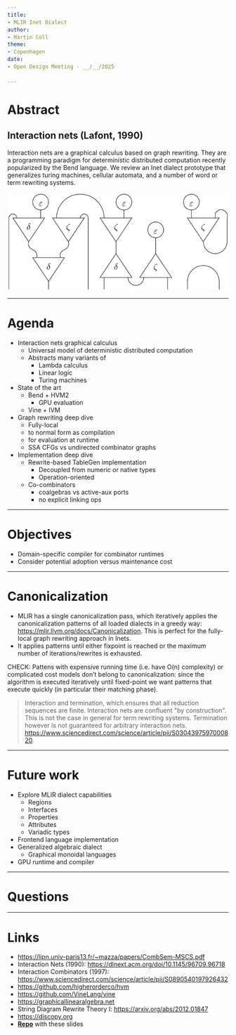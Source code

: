 ```yaml
---
title:
- MLIR Inet Dialect
author:
- Martin Coll
theme:
- Copenhagen
date:
- Open Design Meeting - __/__/2025

---
```


# Abstract

## Interaction nets (Lafont, 1990)

Interaction nets are a graphical calculus based on graph rewriting. They are a programming paradigm for deterministic distributed computation recently popularized by the Bend language. We review an Inet dialect prototype that generalizes turing machines, cellular automata, and a number of word or term rewriting systems.

![](mazza.png)

---

# Agenda

* Interaction nets graphical calculus
    * Universal model of deterministic distributed computation
    * Abstracts many variants of
        * Lambda calculus
        * Linear logic
        * Turing machines
* State of the art
    * Bend + HVM2
        * GPU evaluation
    * Vine + IVM
* Graph rewriting deep dive
    * Fully-local
    * to normal form as compilation
    * for evaluation at runtime
    * SSA CFGs vs undirected combinator graphs
* Implementation deep dive
    * Rewrite-based TableGen implementation
        * Decoupled from numeric or native types
        * Operation-oriented
    * Co-combinators
        * coalgebras vs active-aux ports
        * no explicit linking ops

---

# Objectives

* Domain-specific compiler for combinator runtimes
* Consider potential adoption versus maintenance cost

---

# Canonicalization

* MLIR has a single canonicalization pass, which iteratively applies the canonicalization patterns of all loaded dialects in a greedy way: https://mlir.llvm.org/docs/Canonicalization. This is perfect for the fully-local graph rewriting approach in Inets.
* It applies patterns until either fixpoint is reached or the maximum number of iterations/rewrites is exhausted.

CHECK: Pattens with expensive running time (i.e. have O(n) complexity) or complicated cost models don’t belong to canonicalization: since the algorithm is executed iteratively until fixed-point we want patterns that execute quickly (in particular their matching phase).

> Interaction and termination, which ensures that all reduction sequences are finite. Interaction nets are confluent "by construction". This is not the case in general for term rewriting systems. Termination however is not guaranteed for arbitrary interaction nets.
> https://www.sciencedirect.com/science/article/pii/S0304397597000820.

---

# Future work

* Explore MLIR dialect capabilities
    * Regions
    * Interfaces
    * Properties
    * Attributes
    * Variadic types
* Frontend language implementation
* Generalized algebraic dialect
    * Graphical monoidal languages
* GPU runtime and compiler

---

# Questions

---

# Links

* https://lipn.univ-paris13.fr/~mazza/papers/CombSem-MSCS.pdf
* Interaction Nets (1990): https://dlnext.acm.org/doi/10.1145/96709.96718
* Interaction Combinators (1997): https://www.sciencedirect.com/science/article/pii/S0890540197926432
* https://github.com/higherorderco/hvm
* https://github.com/VineLang/vine
* https://graphicallinearalgebra.net
* String Diagram Rewrite Theory I: https://arxiv.org/abs/2012.01847
* https://discopy.org
* __[Repo](https://github.com/colltoaction/writings/blob/main/MLIR%20Inet%20Dialect)__ with these slides
